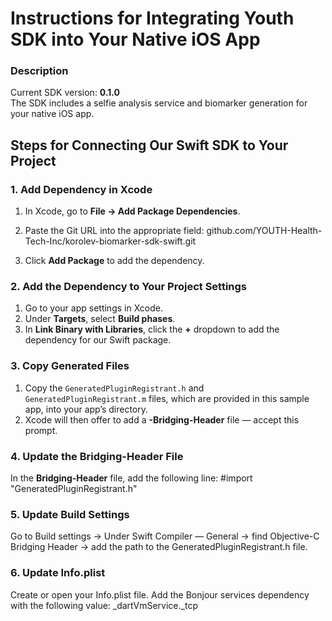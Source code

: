 # Instructions for Integrating Youth SDK into Your Native iOS App

### Description

Current SDK version: **0.1.0**  
The SDK includes a selfie analysis service and biomarker generation for your native iOS app.

## Steps for Connecting Our Swift SDK to Your Project

### 1. Add Dependency in Xcode

1. In Xcode, go to **File -> Add Package Dependencies**.
2. Paste the Git URL into the appropriate field:
github.com/YOUTH-Health-Tech-Inc/korolev-biomarker-sdk-swift.git

3. Click **Add Package** to add the dependency.

### 2. Add the Dependency to Your Project Settings

1. Go to your app settings in Xcode.
2. Under **Targets**, select **Build phases**.
3. In **Link Binary with Libraries**, click the **+** dropdown to add the dependency for our Swift package.

### 3. Copy Generated Files

1. Copy the `GeneratedPluginRegistrant.h` and `GeneratedPluginRegistrant.m` files, which are provided in this sample app, into your app’s directory.
2. Xcode will then offer to add a **<your-projectname>-Bridging-Header** file — accept this prompt.

### 4. Update the Bridging-Header File

In the **Bridging-Header** file, add the following line:
#import "GeneratedPluginRegistrant.h"

### 5. Update Build Settings
Go to Build settings -> Under Swift Compiler — General -> find Objective-C Bridging Header ->
add the path to the GeneratedPluginRegistrant.h file.
### 6. Update Info.plist
Create or open your Info.plist file.
Add the Bonjour services dependency with the following value: _dartVmService._tcp
